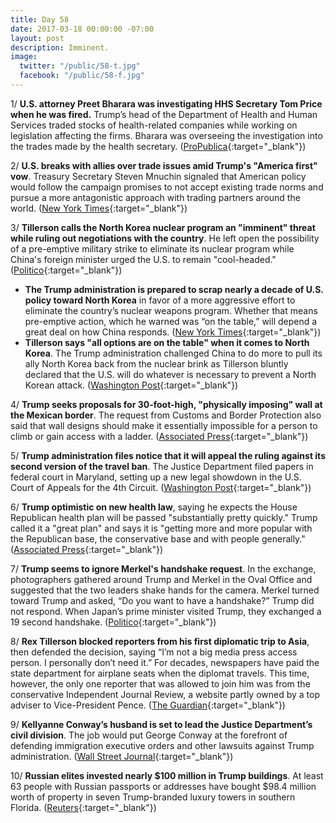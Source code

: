 ```yaml
---
title: Day 58
date: 2017-03-18 00:00:00 -07:00
layout: post
description: Imminent.
image:
  twitter: "/public/58-t.jpg"
  facebook: "/public/58-f.jpg"
---
```


1/ **U.S. attorney Preet Bharara was investigating HHS Secretary Tom Price when he was fired.** Trump’s head of the Department of Health and Human Services traded stocks of health-related companies while working on legislation affecting the firms. Bharara was overseeing the investigation into the trades made by the health secretary. ([ProPublica](https://www.propublica.org/article/preet-bharara-fired-investigating-tom-price-hhs-stock-trading){:target="_blank"})

2/ **U.S. breaks with allies over trade issues amid Trump's "America first" vow**. Treasury Secretary Steven Mnuchin signaled that American policy would follow the campaign promises to not accept existing trade norms and pursue a more antagonistic approach with trading partners around the world. ([New York Times](https://www.nytimes.com/2017/03/18/business/group-of-20-summit-us-trade.html){:target="_blank"})

3/ **Tillerson calls the North Korea nuclear program an "imminent" threat while ruling out negotiations with the country**. He left open the possibility of a pre-emptive military strike to eliminate its nuclear program while China's foreign minister urged the U.S. to remain "cool-headed." ([Politico](https://secure.politico.com/story/2017/03/rex-tillerson-north-korea-nuclear-threat-china-236216){:target="_blank"})

* **The Trump administration is prepared to scrap nearly a decade of U.S. policy toward North Korea** in favor of a more aggressive effort to eliminate the country’s nuclear weapons program. Whether that means pre-emptive action, which he warned was “on the table,” will depend a great deal on how China responds. ([New York Times](https://www.nytimes.com/2017/03/17/world/asia/all-eyes-on-china-as-us-signals-new-tack-on-north-korea.html?_r=0){:target="_blank"})
* **Tillerson says "all options are on the table" when it comes to North Korea**. The Trump administration challenged China to do more to pull its ally North Korea back from the nuclear brink as Tillerson bluntly declared that the U.S. will do whatever is necessary to prevent a North Korean attack. ([Washington Post](https://www.washingtonpost.com/world/tillerson-says-all-options-are-on-the-table-when-it-comes-to-north-korea/2017/03/17/e6b3e64e-0a83-11e7-bd19-fd3afa0f7e2a_story.html){:target="_blank"})

4/ **Trump seeks proposals for 30-foot-high, "physically imposing" wall at the Mexican border**. The request from Customs and Border Protection also said that wall designs should make it essentially impossible for a person to climb or gain access with a ladder. ([Associated Press](http://hosted.ap.org/dynamic/stories/U/US_BORDER_WALL){:target="_blank"})

5/ **Trump administration files notice that it will appeal the ruling against its second version of the travel ban**. The Justice Department filed papers in federal court in Maryland, setting up a new legal showdown in the U.S. Court of Appeals for the 4th Circuit. ([Washington Post](https://www.washingtonpost.com/world/national-security/trump-administration-files-notice-it-will-appeal-ruling-against-second-version-of-travel-ban/2017/03/17/6fe4b33a-0b1f-11e7-b77c-0047d15a24e0_story.html){:target="_blank"})

6/ **Trump optimistic on new health law**, saying he expects the House Republican health plan will be passed "substantially pretty quickly." Trump called it a "great plan" and says it is "getting more and more popular with the Republican base, the conservative base and with people generally." ([Associated Press](http://bigstory.ap.org/d974c67845684a418cc5c8631db14afa){:target="_blank"})

7/ **Trump seems to ignore Merkel's handshake request**.
In the exchange, photographers gathered around Trump and Merkel in the Oval Office and suggested that the two leaders shake hands for the camera. Merkel turned toward Trump and asked, “Do you want to have a handshake?” Trump did not respond. When Japan’s prime minister visited Trump, they exchanged a 19 second handshake. ([Politico](https://secure.politico.com/story/2017/03/trump-angela-merkel-no-handshake-236175){:target="_blank"})

8/ **Rex Tillerson blocked reporters from his first diplomatic trip to Asia**, then defended the decision, saying “I’m not a big media press access person. I personally don’t need it.” For decades, newspapers have paid the state department for airplane seats when the diplomat travels. This time, however, the only one reporter that was allowed to join him was from the conservative Independent Journal Review, a website partly owned by a top adviser to Vice-President Pence. ([The Guardian](https://www.theguardian.com/us-news/2017/mar/18/rex-tillerson-blocks-press-travel-asia){:target="_blank"})

9/ **Kellyanne Conway’s husband is set to lead the Justice Department’s civil division**. The job would put George Conway at the forefront of defending immigration executive orders and other lawsuits against Trump administration. ([Wall Street Journal](https://www.wsj.com/articles/white-house-adviser-kellyanne-conways-husband-is-set-to-lead-justice-departments-civil-division-1489771204){:target="_blank"})

10/ **Russian elites invested nearly $100 million in Trump buildings**. At least 63 people with Russian passports or addresses have bought $98.4 million worth of property in seven Trump-branded luxury towers in southern Florida. ([Reuters](http://www.reuters.com/investigates/special-report/usa-trump-property/){:target="_blank"})
